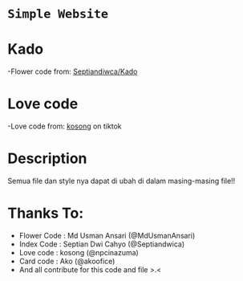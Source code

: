 # ```Simple Website```

# Kado
-Flower code from: [Septiandiwca/Kado](https://github.com/septiandwica/kado)

# Love code
-Love code from: [kosong](https://vt.tiktok.com/ZSFh1CUko/) on tiktok


# Description
Semua file dan style nya dapat di ubah di dalam masing-masing file!!


# Thanks To:
- Flower Code : Md Usman Ansari (@MdUsmanAnsari)
- Index Code : Septian Dwi Cahyo (@Septiandwica)
- Love code : kosong (@npcinazuma)
- Card code : Ako (@akoofice)
- And all contribute for this code and file >.<
